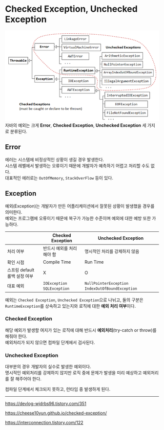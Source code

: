 # Checked Exception, Unchecked Exception

![img.png](../images/throw_hierachy.png)
<br/>자바의 예외는 크게 **Error**, **Checked Exception**, **Unchecked Exception** 세 가지로 분류된다.

## Error
에러는 시스템에 비정상적인 상황이 생길 경우 발생한다.<br/>
시스템 레벨에서 발생하는 오류이기 때문에 개발자가 예측하기 어렵고 처리할 수도 없다.<br/>
대표적인 에러로는 `OutOfMemory`, `StackOverFlow` 등이 있다.

## Exception
예외(Exception)는 개발자가 만든 어플리케이션에서 잘못된 상황이 발생했을 경우를 의미한다. <br/>
예외는 프로그램에 오류이기 때문에 복구가 가능한 수준이며 예외에 대한 예방 또한 가능하다.

|                            | Checked Exception                                            | Unchecked Exception                                          |
| -------------------------- | ------------------------------------------------------------ | ------------------------------------------------------------ |
| 처리 여부                  | 반드시 예외를 처리해야 함                                    | 명시적인 처리를 강제하지 않음                                |
| 확인 시점                  | Compile Time                                                  | Run Time                                                    |
| 스프링 default 롤백 설정 여부    | X                                          | O                                                 |
| 대표 예외                  | `IOException` `SQLException` | `NullPointerException` `IndexOutOfBoundException` |

예외는 `Checked Exception`, `Unchecked Exception`으로 나뉘고, 둘의 구분은 `RuntimeException`를 상속하고 있는지와 로직에 대한 **예외 처리 여부**이다.

### Checked Exception 
해당 예외가 발생할 여지가 있는 로직에 대해 반드시 **예외처리**(try-catch or throw)를 해줘야 한다.<br/>
예외처리가 되지 않으면 컴파일 단계에서 검사된다.

### Unchecked Exception 
대부분의 경우 개발자의 실수로 발생한 예외이다.<br/>
명시적인 예외처리를 강제하지 않지만 로직 중에 문제가 발생을 미리 예상하고 예외처리를 잘 해주어야 한다.<br/>

컴파일 단계에서 체크되지 못하고, 런타임 중 발생하게 된다.<br/>

---
https://devlog-wjdrbs96.tistory.com/351

https://cheese10yun.github.io/checked-exception/

https://interconnection.tistory.com/122